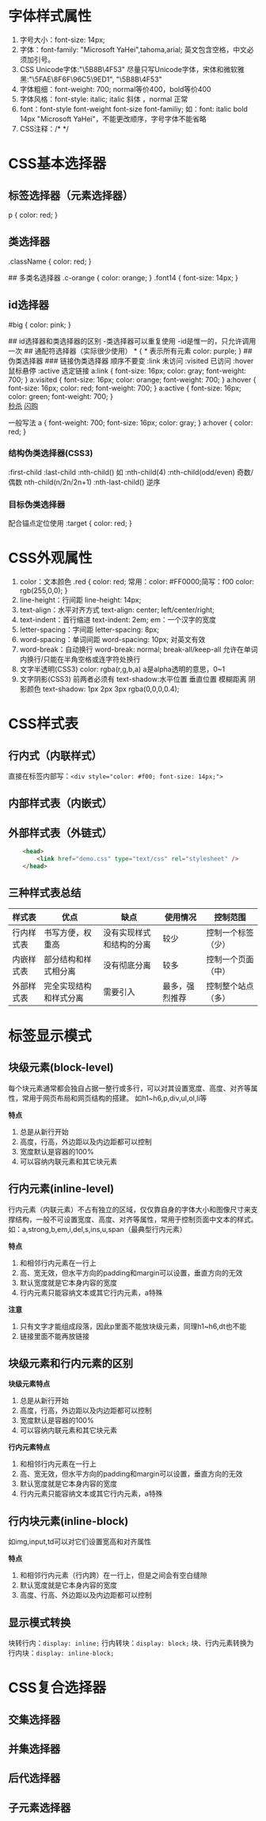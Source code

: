 # 字体样式属性
1. 字号大小：font-size: 14px;
2. 字体：font-family: "Microsoft YaHei",tahoma,arial;
	英文包含空格，中文必须加引号。
3. CSS Unicode字体:"\5B8B\4F53"
	尽量只写Unicode字体，宋体和微软雅黑:"\5FAE\8F6F\96C5\9ED1", "\5B8B\4F53"
4. 字体粗细：font-weight: 700;
	normal等价400，bold等价400
5. 字体风格：font-style: italic; 
	italic 斜体	，normal 正常
6. font：font-style font-weight font-size font-familiy;
	如：font: italic bold 14px "Microsoft YaHei"，不能更改顺序，字号字体不能省略
7. CSS注释：/* */
# CSS基本选择器
## 标签选择器（元素选择器）
p {
	color: red;
}
## 类选择器
.className {
	color: red;
}
<div class="className"></div>
## 多类名选择器
.c-orange {
	color: orange;
}
.font14 {
	font-size: 14px;
}
<div class="c-orange font-size"></div>

## id选择器
#big {
	color: pink;
}
<div id="big"></div>
## id选择器和类选择器的区别
-类选择器可以重复使用
-id是惟一的，只允许调用一次
## 通配符选择器（实际很少使用）
* { * 表示所有元素
	color: purple;
}
## 伪类选择器
### 链接伪类选择器
顺序不要变
:link 未访问
:visited 已访问
:hover 鼠标悬停
:active 选定链接
a:link {
	font-size: 16px;
	color: gray;
	font-weight: 700;
}
a:visited {
	font-size: 16px;
	color: orange;
	font-weight: 700;
}
a:hover {
	font-size: 16px;
	color: red;
	font-weight: 700;
}
a:active {
	font-size: 16px;
	color: green;
	font-weight: 700;
}
<div> 
	<a href="#">秒杀</a> 
	<a href="#">闪购</a> 
</div>

一般写法
a {
	font-weight: 700;
	font-size: 16px;
	color: gray;
}
a:hover {
	color: red;
}
### 结构伪类选择器(CSS3)
:first-child
:last-child
:nth-child() 如 :nth-child(4)  :nth-child(odd/even) 奇数/偶数  nth-child(n/2n/2n+1)
:nth-last-child() 逆序
### 目标伪类选择器
配合锚点定位使用
:target {
	color: red;
}
# CSS外观属性
1. color：文本颜色
	.red {
		color: red;
	常用：color: #FF0000;简写：f00
		color: rgb(255,0,0);
	}
2. line-height：行间距
	line-height: 14px;
3. text-align：水平对齐方式
	text-align: center; left/center/right;
4. text-indent：首行缩进
	text-indent: 2em; em：一个汉字的宽度
5. letter-spacing：字间距
	letter-spacing: 8px;
6. word-spacing：单词间距
	word-spacing: 10px; 对英文有效
7. word-break：自动换行
	word-break: normal; break-all/keep-all 允许在单词内换行/只能在半角空格或连字符处换行
8. 文字半透明(CSS3)
	color: rgba(r,g,b,a) a是alpha透明的意思，0~1
9. 文字阴影(CSS3)
	前两者必须有
	text-shadow:水平位置 垂直位置 模糊距离 阴影颜色
	text-shadow: 1px 2px 3px rgba(0,0,0,0.4);
# CSS样式表
## 行内式（内联样式）
直接在标签内部写：```<div style="color: #f00; font-size: 14px;">```
## 内部样式表（内嵌式）
<head>
	<style>
		div {
			color: pink;
		}
	</style>
</head>

## 外部样式表（外链式）
``` html
	<head>
		<link href="demo.css" type="text/css" rel="stylesheet" />
	</head>
```

## 三种样式表总结
|样式表		|优点					|缺点						|使用情况		|控制范围			|
|--			|--						|--							|--				|--					|
|行内样式表	|书写方便，权重高		|没有实现样式和结构的分离	|较少			|控制一个标签（少）	|
|内嵌样式表	|部分结构和样式相分离	|没有彻底分离				|较多			|控制一个页面（中）	|
|外部样式表	|完全实现结构和样式分离	|需要引入					|最多，强烈推荐	|控制整个站点（多）	|

# 标签显示模式
## 块级元素(block-level)
每个块元素通常都会独自占据一整行或多行，可以对其设置宽度、高度、对齐等属性，常用于网页布局和网页结构的搭建。
如h1~h6,p,div,ul,ol,li等

**特点**
1. 总是从新行开始
2. 高度，行高，外边距以及内边距都可以控制
3. 宽度默认是容器的100%
4. 可以容纳内联元素和其它块元素

## 行内元素(inline-level)
行内元素（内联元素）不占有独立的区域，仅仅靠自身的字体大小和图像尺寸来支撑结构，一般不可设置宽度、高度、对齐等属性，常用于控制页面中文本的样式。
如：a,strong,b,em,i,del,s,ins,u,span（最典型行内元素）

**特点**
1. 和相邻行内元素在一行上
2. 高、宽无效，但水平方向的padding和margin可以设置，垂直方向的无效
3. 默认宽度就是它本身内容的宽度
4. 行内元素只能容纳文本或其它行内元素，a特殊

**注意**
1. 只有文字才能组成段落，因此p里面不能放块级元素，同理h1~h6,dt也不能
2. 链接里面不能再放链接

## 块级元素和行内元素的区别
**块级元素特点**
1. 总是从新行开始
2. 高度，行高，外边距以及内边距都可以控制
3. 宽度默认是容器的100%
4. 可以容纳内联元素和其它块元素

**行内元素特点**
1. 和相邻行内元素在一行上
2. 高、宽无效，但水平方向的padding和margin可以设置，垂直方向的无效
3. 默认宽度就是它本身内容的宽度
4. 行内元素只能容纳文本或其它行内元素，a特殊

## 行内块元素(inline-block)
如img,input,td可以对它们设置宽高和对齐属性

**特点**
1. 和相邻行内元素（行内跨）在一行上，但是之间会有空白缝隙
2. 默认宽度就是它本身内容的宽度
3. 高度、行高、外边距以及内边距都可以控制

## 显示模式转换
块转行内：```display: inline;```
行内转块：```display: block;```
块、行内元素转换为行内块：```display: inline-block;```

# CSS复合选择器
## 交集选择器
## 并集选择器
## 后代选择器
## 子元素选择器